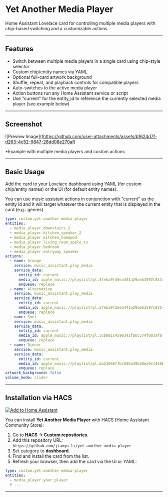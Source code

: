 # Yet Another Media Player

Home Assistant Lovelace card for controlling multiple media players with chip-based switching and a customizable actions.

---

## Features

- Switch between multiple media players in a single card using chip-style selector
- Custom chip/entity names via YAML
- Optional full-card artwork background 
- Shuffle, repeat, and playback controls for compatible players
- Auto-switches to the active media player
- Action buttons run any Home Assistant service or script
- Use "current" for the entity_id to reference the currently selected media player (see example below)

---

## Screenshot

![Preview Image]((https://github.com/user-attachments/assets/b1624d7f-d263-4c52-9847-28dd08e270af)


*Example with multiple media players and custom actions

---

## Basic Usage

Add the card to your Lovelace dashboard using YAML (for custom chip/entity names) or the UI (for default entity names). 

You can use music assistant actions in conjunction with "current" as the entity id and it will target whatever the current entity that is displayed in the card (e.g.: genres)

```yaml
type: custom:yet-another-media-player
entities:
  - media_player.downstairs_2
  - media_player.kitchen_speaker_2
  - media_player.kitchen_homepod
  - media_player.living_room_apple_tv
  - media_player.bedroom
  - media_player.entryway_speaker
actions:
  - name: Grunge
    service: music_assistant.play_media
    service_data:
      entity_id: current
      media_id: apple_music://playlist/pl.5feba9fd5ea441a29aeb3597c8314384
      enqueue: replace
  - name: Alternative
    service: music_assistant.play_media
    service_data:
      entity_id: current
      media_id: apple_music://playlist/pl.5feba9fd5ea441a29aeb3597c8314384
      enqueue: replace
  - name: Soul
    service: music_assistant.play_media
    service_data:
      entity_id: current
      media_id: apple_music://playlist/pl.3cb881c4590341fabc374f003afaf2b4
      enqueue: replace
  - name: Dinner
    service: music_assistant.play_media
    service_data:
      entity_id: current
      media_id: apple_music://playlist/pl.6a236667fbc046a49b48ea9cf4e8b639
      enqueue: replace
artwork_background: false
volume_mode: slider
```
---

## Installation via HACS

[![Add to Home Assistant](https://my.home-assistant.io/badges/hacs_repository.svg)](https://my.home-assistant.io/redirect/hacs_repository/?repository=yet-another-media-player&category=dashboard&owner=jianyu-li)

You can install **Yet Another Media Player** with HACS (Home Assistant Community Store):

1. Go to **HACS → Custom repositories**.
2. Add this repository URL:  
   `https://github.com/jianyu-li/yet-another-media-player`
3. Set category to **dashboard**.
4. Find and install the card from the list.
5. Refresh your browser, then add the card via the UI or YAML:

```yaml
type: custom:yet-another-media-player
entities:
  - media_player.your_player
  # ...
```

---



